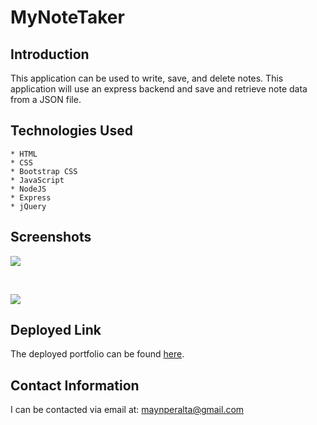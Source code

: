 # MyNoteTaker

## Introduction

This application can be used to write, save, and delete notes. This application will use an express backend and save and retrieve note data from a JSON file. 

## Technologies Used
    * HTML
    * CSS
    * Bootstrap CSS
    * JavaScript
    * NodeJS
    * Express
    * jQuery
  
## Screenshots

![](assets/page1.png)

<br/>

![](assets/page2.png)

## Deployed Link

The deployed portfolio can be found [here](https://maynperalta.github.io/Maynard-Peralta-Portfolio/).

## Contact Information
I can be contacted via email at:
<maynperalta@gmail.com>
<br/>